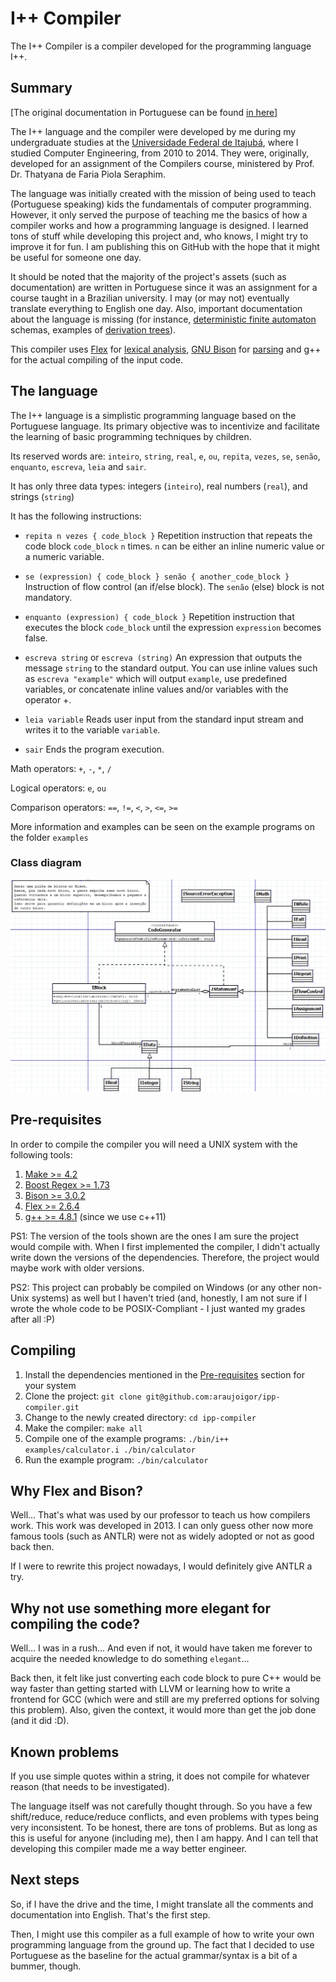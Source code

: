 # I++ Compiler

The I++ Compiler is a compiler developed for the programming language I++.

## Summary

[The original documentation in Portuguese can be found [in here](./docs/pt/README.md)]

The I++ language and the compiler were developed by me during my undergraduate studies at the [Universidade Federal de Itajubá](https://unifei.edu.br/), where I studied Computer Engineering, from 2010 to 2014. They were, originally, developed for an assignment of the Compilers course, ministered by Prof. Dr. Thatyana de Faria Piola Seraphim.

The language was initially created with the mission of being used to teach (Portuguese speaking) kids the fundamentals of computer programming. However, it only served the purpose of teaching me the basics of how a compiler works and how a programming language is designed. I learned tons of stuff while developing this project and, who knows, I might try to improve it for fun. I am publishing this on GitHub with the hope that it might be useful for someone one day.

It should be noted that the majority of the project's assets (such as documentation) are written in Portuguese since it was an assignment for a course taught in a Brazilian university. I may (or may not) eventually translate everything to English one day. Also, important documentation about the language is missing (for instance, [deterministic finite automaton](https://en.wikipedia.org/wiki/Deterministic_finite_automaton) schemas, examples of [derivation trees](https://en.wikipedia.org/wiki/Parse_tree)).

This compiler uses [Flex](https://en.wikipedia.org/wiki/Flex_(lexical_analyser_generator)) for [lexical analysis](https://en.wikipedia.org/wiki/Lexical_analysis), [GNU Bison](https://en.wikipedia.org/wiki/GNU_Bison) for [parsing](https://en.wikipedia.org/wiki/Parsing) and g++ for the actual compiling of the input code.

## The language

The I++ language is a simplistic programming language based on the Portuguese language. Its primary objective was to incentivize and facilitate the learning of basic programming techniques by children.

Its reserved words are:
`inteiro`, `string`, `real`, `e`, `ou`, `repita`, `vezes`, `se`, `senão`, `enquanto`, `escreva`, `leia` and `sair`.

It has only three data types: integers (`inteiro`), real numbers (`real`), and strings (`string`)

It has the following instructions:

* `repita n vezes { code_block }`
   Repetition instruction that repeats the code block `code_block` `n` times. `n` can be either an inline numeric value or a numeric variable.

* `se (expression) { code_block } senão { another_code_block }`
   Instruction of flow control (an if/else block). The `senão` (else) block is not mandatory.

* `enquanto (expression) { code_block }`
   Repetition instruction that executes the block `code_block` until the expression `expression` becomes false.

* `escreva string` or `escreva (string)`
   An expression that outputs the message `string` to the standard output. You can use inline values such as `escreva "example"` which will output `example`, use predefined variables, or concatenate inline values and/or variables with the operator +.
    
* `leia variable`
   Reads user input from the standard input stream and writes it to the variable `variable`.

* `sair`
   Ends the program execution.

Math operators:
`+`, `-`, `*`, `/`

Logical operators:
`e`, `ou`

Comparison operators:
`==`, `!=`, `<`, `>`, `<=`, `>=`

More information and examples can be seen on the example programs on the folder `examples`

### Class diagram

![Class diagram of the classes used to generate the code tree](./IppCompilerClassDiagram.png)

## Pre-requisites

In order to compile the compiler you will need a UNIX system with the following tools:

1. [Make >= 4.2](https://www.gnu.org/software/make/)
2. [Boost Regex >= 1.73](https://www.boost.org/doc/libs/1_73_0/libs/regex/doc/html/index.html)
3. [Bison >= 3.0.2](https://www.gnu.org/software/bison/)
4. [Flex >= 2.6.4](https://github.com/westes/flex)
5. [g++ >= 4.8.1](https://gcc.gnu.org/projects/cxx-status.html) (since we use c++11)

PS1: The version of the tools shown are the ones I am sure the project would compile with. When I first implemented the compiler, I didn't actually write down the versions of the dependencies. Therefore, the project would maybe work with older versions.

PS2: This project can probably be compiled on Windows (or any other non-Unix systems) as well but I haven't tried (and, honestly, I am not sure if I wrote the whole code to be POSIX-Compliant - I just wanted my grades after all :P)

## Compiling

1. Install the dependencies mentioned in the [Pre-requisites](#Pre-requisites) section for your system
2. Clone the project: `git clone git@github.com:araujoigor/ipp-compiler.git`
3. Change to the newly created directory: `cd ipp-compiler`
4. Make the compiler: `make all`
5. Compile one of the example programs: `./bin/i++ examples/calculator.i ./bin/calculator`
6. Run the example program: `./bin/calculator`

## Why Flex and Bison?

Well... That's what was used by our professor to teach us how compilers work. This work was developed in 2013. I can only guess other now more famous tools (such as ANTLR) were not as widely adopted or not as good back then.

If I were to rewrite this project nowadays, I would definitely give ANTLR a try.

## Why not use something more elegant for compiling the code?

Well... I was in a rush... And even if not, it would have taken me forever to acquire the needed knowledge to do something `elegant`...

Back then, it felt like just converting each code block to pure C++ would be way faster than getting started with LLVM or learning how to write a frontend for GCC (which were and still are my preferred options for solving this problem). Also, given the context, it would more than get the job done (and it did :D).

## Known problems

If you use simple quotes within a string, it does not compile for whatever reason (that needs to be investigated).

The language itself was not carefully thought through. So you have a few shift/reduce, reduce/reduce conflicts, and even problems with types being very inconsistent. To be honest, there are tons of problems. But as long as this is useful for anyone (including me), then I am happy. And I can tell that developing this compiler made me a way better engineer.

## Next steps

So, if I have the drive and the time, I might translate all the comments and documentation into English. That's the first step.

Then, I might use this compiler as a full example of how to write your own programming language from the ground up. The fact that I decided to use Portuguese as the baseline for the actual grammar/syntax is a bit of a bummer, though.